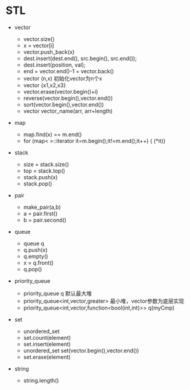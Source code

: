 # STL 

* vector
    - vector.size()
    - x = vector[i]
    - vector.push_back(x)
    - dest.insert(dest.end(), src.begin(), src.end());
    - dest.insert(position, val);
    - end = vector.end()-1 = vector.back()
    - vector<int> (n,x) 初始化vector为n个x
    - vector<int> {x1,x2,x3}
    - vector.erase(vector.begin()+i)
    - reverse(vector.begin(),vector.end())
    - sort(vector.begin(),vector.end())
    - vector<int> vector_name(arr, arr+length)
* map 
    - map.find(x) == m.end()
    - for (map< >::iterator it=m.begin();it!=m.end();it++) { (*it)}
* stack
    - size = stack.size()
    - top = stack.top()
    - stack.push(x)
    - stack.pop()

* pair 
    - make_pair(a,b)
    - a = pair.first()
    - b = pair.second()
* queue
    - queue<int> q
    - q.push(x)
    - q.empty()
    - x = q.front()
    - q.pop()
* priority_queue
    - priority_queue<int> q   默认最大堆
    - priority_queue<int,vector<int>,greater<int>>  最小堆，vector参数为底层实现
    - priority_queue<int,vector<int>,function<bool(int,int)>> q(myCmp)
* set
    - unordered_set
    - set.count(element) 
    - set.insert(element)
    - unordered_set<string> set(vector.begin(),vector.end())
    - set.erase(element)
* string
    - string.length()
